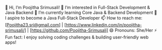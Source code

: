👋 Hi, I’m Poojitha Srimusali!
👀 I’m interested in Full-Stack Development & Java Backend
🌱 I’m currently learning Core Java & Backend Development
💞️ I aspire to become a Java Full-Stack Developer
📫 How to reach me: [Poojitha23.sri@gmail.com] | [https://www.linkedin.com/in/poojitha-srimusali/] | [https://github.com/Poojitha-Srimusali]
😄 Pronouns: She/Her
⚡ Fun fact: I enjoy solving coding challenges & building user-friendly web apps!


<!---
PoojithaSrimusali23/PoojithaSrimusali23 is a ✨ special ✨ repository because its `README.md` (this file) appears on your GitHub profile.
You can click the Preview link to take a look at your changes.
--->

